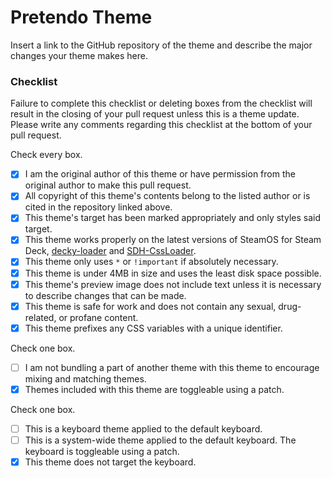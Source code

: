 # Pretendo Theme

Insert a link to the GitHub repository of the theme and describe the major changes your theme makes here.

### Checklist

Failure to complete this checklist or deleting boxes from the checklist will result in the closing of your pull request unless this is a theme update. Please write any comments regarding this checklist at the bottom of your pull request.

Check every box.
- [x] I am the original author of this theme or have permission from the original author to make this pull request.
- [x] All copyright of this theme's contents belong to the listed author or is cited in the repository linked above.
- [x] This theme's target has been marked appropriately and only styles said target.
- [x] This theme works properly on the latest versions of SteamOS for Steam Deck, [decky-loader](https://github.com/SteamDeckHomebrew/decky-loader) and [SDH-CssLoader](https://github.com/suchmememanyskill/SDH-CssLoader).
- [x] This theme only uses `*` or `!important` if absolutely necessary.
- [x] This theme is under 4MB in size and uses the least disk space possible.
- [x] This theme's preview image does not include text unless it is necessary to describe changes that can be made.
- [x] This theme is safe for work and does not contain any sexual, drug-related, or profane content.
- [x] This theme prefixes any CSS variables with a unique identifier.

Check one box.
- [ ] I am not bundling a part of another theme with this theme to encourage mixing and matching themes.
- [x] Themes included with this theme are toggleable using a patch.

Check one box.
- [ ] This is a keyboard theme applied to the default keyboard.
- [ ] This is a system-wide theme applied to the default keyboard. The keyboard is toggleable using a patch.
- [x] This theme does not target the keyboard.
